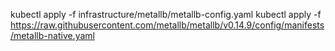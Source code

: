 kubectl apply -f infrastructure/metallb/metallb-config.yaml
kubectl apply -f https://raw.githubusercontent.com/metallb/metallb/v0.14.9/config/manifests/metallb-native.yaml
